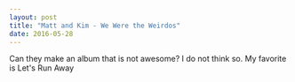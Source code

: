 ```yaml
---
layout: post
title: "Matt and Kim - We Were the Weirdos"
date: 2016-05-28
---
```


Can they make an album that is not awesome?  I do not think so.  My favorite is Let's Run Away

